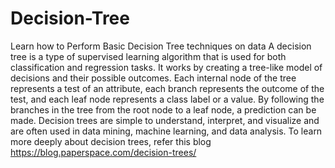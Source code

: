 # Decision-Tree
Learn how to Perform Basic Decision Tree techniques on data
A decision tree is a type of supervised learning algorithm that is used for both classification and regression tasks. It works by creating a tree-like model of decisions and their possible outcomes. Each internal node of the tree represents a test of an attribute, each branch represents the outcome of the test, and each leaf node represents a class label or a value. By following the branches in the tree from the root node to a leaf node, a prediction can be made. Decision trees are simple to understand, interpret, and visualize and are often used in data mining, machine learning, and data analysis.
To learn more deeply about decision trees, refer this blog https://blog.paperspace.com/decision-trees/
